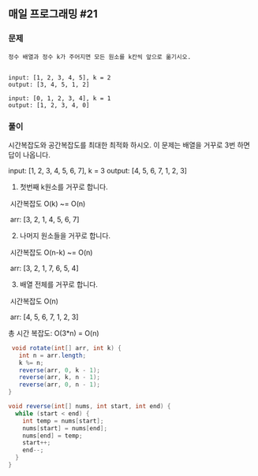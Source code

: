 ## 매일 프로그래밍 #21

### 문제

```
정수 배열과 정수 k가 주어지면 모든 원소를 k칸씩 앞으로 옮기시오.


input: [1, 2, 3, 4, 5], k = 2 
output: [3, 4, 5, 1, 2]

input: [0, 1, 2, 3, 4], k = 1 
output: [1, 2, 3, 4, 0]
```



### 풀이

시간복잡도와 공간복잡도를 최대한 최적화 하시오. 이 문제는 배열을 거꾸로 3번 하면 답이 나옵니다. 

input: [1, 2, 3, 4, 5, 6, 7], k = 3
output: [4, 5, 6, 7, 1, 2, 3]

1) 첫번째 k원소를 거꾸로 합니다. 

​	시간복잡도 O(k) ~= O(n) 	

​	arr: [3, 2, 1, 4, 5, 6, 7]

2) 나머지 원소들을 거꾸로 합니다. 

​	시간복잡도 O(n-k) ~= O(n)	

​	arr: [3, 2, 1, 7, 6, 5, 4]

3) 배열 전체를 거꾸로 합니다. 

​	시간복잡도 O(n) 	

​	arr: [4, 5, 6, 7, 1, 2, 3]

총 시간 복잡도: O(3*n) = O(n)



```java
 void rotate(int[] arr, int k) { 
   int n = arr.length;
   k %= n;
   reverse(arr, 0, k - 1); 
   reverse(arr, k, n - 1); 
   reverse(arr, 0, n - 1);
}

void reverse(int[] nums, int start, int end) {
  while (start < end) {
    int temp = nums[start]; 
    nums[start] = nums[end];
    nums[end] = temp; 
    start++;
    end--; 
  }
}
```

